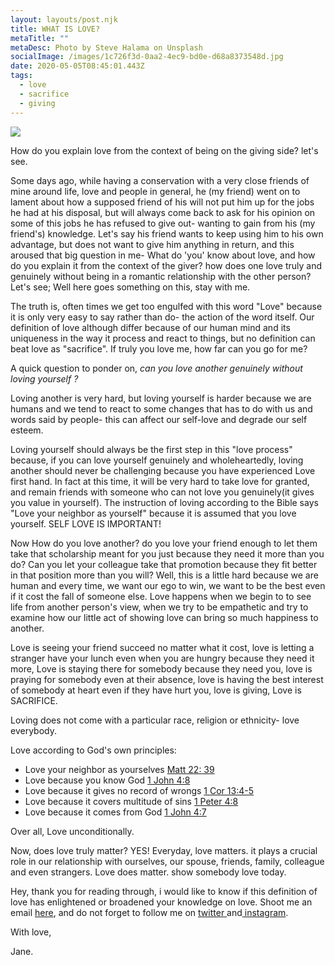 ```yaml
---
layout: layouts/post.njk
title: WHAT IS LOVE?
metaTitle: ""
metaDesc: Photo by Steve Halama on Unsplash
socialImage: /images/1c726f3d-0aa2-4ec9-bd0e-d68a8373548d.jpg
date: 2020-05-05T08:45:01.443Z
tags:
  - love
  - sacrifice
  - giving
---
```

![](/images/1c726f3d-0aa2-4ec9-bd0e-d68a8373548d.jpg)

How do you explain love from the context of being on the giving side? let's see.

Some days ago, while having a conservation with a very close friends of mine around life, love and people in general, he (my friend) went on to lament about how a supposed friend of his will not put him up for the jobs he had at his disposal, but will always come back to ask for his opinion on some of this jobs he has refused to give out- wanting to gain from his (my friend's) knowledge. Let's say his friend wants to keep using him to his own advantage, but does not want to give him anything in return, and this aroused that big question in me- What do 'you' know about love, and how do you explain it from the context of the giver? how does one love truly and genuinely without being in a romantic relationship with the other person?  Let's see; Well here goes something on this, stay with me. 

The truth is, often times we get too engulfed with this word "Love" because it is only very easy to say rather than do- the action of the word itself. Our definition of love although differ because of our human mind and its uniqueness in the way it process and react to things, but no definition can beat love as "sacrifice". If truly you love me, how far can you go for me?

A quick question to ponder on, *can you love another genuinely without loving yourself ?* 

Loving another is very hard, but loving yourself is harder because we are humans and we tend  to react to some changes that has to do with us and words said by people- this can affect our self-love and degrade our self esteem. 

Loving yourself should always be the first step in this "love process" because, if you can love yourself genuinely and wholeheartedly,  loving another should never be challenging because you have experienced Love first hand.  In fact at this time, it will be very hard to take love for granted, and remain friends with someone who can not love you genuinely(it gives you value in yourself). The instruction of loving according to the Bible says "Love your neighbor as yourself" because it is assumed that you love yourself. SELF LOVE IS IMPORTANT!

Now How do you love another? do you love your friend enough to let them take that scholarship meant for you just because they need it more than you do? Can you let your colleague take that promotion because they fit better in that position more than you will? Well, this is a little hard because we are human and every time, we want our ego to win, we want to be the best even if it cost the fall of someone else. Love happens when we begin to to see life from another person's view, when we try to be empathetic and try to examine how our little act of showing love can bring so much happiness to another.

Love is seeing your friend succeed no matter what it cost, love is letting a stranger have your lunch even when you are hungry because they need it more, Love is staying there for somebody because they need you, love is praying for somebody even at their absence, love is having the best interest of somebody at heart even if they have hurt you, love is giving,  Love is SACRIFICE.

Loving does not come with a particular race, religion or ethnicity- love everybody. 

Love according to God's own principles:

* Love your neighbor as yourselves [Matt 22: 39](https://www.biblegateway.com/passage/?search=matt+22%3A39&version=NIV)
* Love because you know God [1 John 4:8](https://www.biblegateway.com/passage/?search=1john+4%3A8&version=NIV)
* Love because it gives no record of wrongs [1 Cor 13:4-5](https://www.biblegateway.com/passage/?search=1+Cor+13%3A4-5&version=NIV)
* Love because it covers multitude of sins [1 Peter 4:8](https://www.biblegateway.com/passage/?search=1+Peter+4%3A8&version=NIV)
* Love because it comes from God [1 John 4:7](https://www.biblegateway.com/passage/?search=1+John+4%3A7&version=NIV)

Over all, Love unconditionally. 

Now, does love truly matter? YES! Everyday, love matters. it plays a crucial role in our relationship with ourselves, our spouse, friends, family, colleague and even strangers. Love does matter.  show somebody love today. 

Hey, thank you for reading through, i would like to know if this definition of love has enlightened or broadened your knowledge on love. Shoot me an email [here](ajewoleglory@gmail.com), and do not forget to follow me on [twitter ](https://twitter.com/JaneVigour)and[ instagram](https://www.instagram.com/jane_vigour/). 

With love,

Jane.